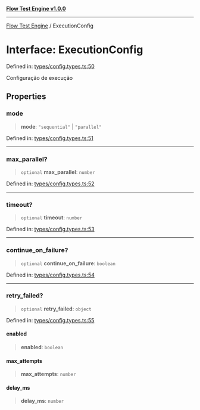 [**Flow Test Engine v1.0.0**](../README.md)

***

[Flow Test Engine](../globals.md) / ExecutionConfig

# Interface: ExecutionConfig

Defined in: [types/config.types.ts:50](https://github.com/marcuspmd/flow-test/blob/c1e02fa49ac7e6bc58b50e23ea92679f9f2bcadb/src/types/config.types.ts#L50)

Configuração de execução

## Properties

### mode

> **mode**: `"sequential"` \| `"parallel"`

Defined in: [types/config.types.ts:51](https://github.com/marcuspmd/flow-test/blob/c1e02fa49ac7e6bc58b50e23ea92679f9f2bcadb/src/types/config.types.ts#L51)

***

### max\_parallel?

> `optional` **max\_parallel**: `number`

Defined in: [types/config.types.ts:52](https://github.com/marcuspmd/flow-test/blob/c1e02fa49ac7e6bc58b50e23ea92679f9f2bcadb/src/types/config.types.ts#L52)

***

### timeout?

> `optional` **timeout**: `number`

Defined in: [types/config.types.ts:53](https://github.com/marcuspmd/flow-test/blob/c1e02fa49ac7e6bc58b50e23ea92679f9f2bcadb/src/types/config.types.ts#L53)

***

### continue\_on\_failure?

> `optional` **continue\_on\_failure**: `boolean`

Defined in: [types/config.types.ts:54](https://github.com/marcuspmd/flow-test/blob/c1e02fa49ac7e6bc58b50e23ea92679f9f2bcadb/src/types/config.types.ts#L54)

***

### retry\_failed?

> `optional` **retry\_failed**: `object`

Defined in: [types/config.types.ts:55](https://github.com/marcuspmd/flow-test/blob/c1e02fa49ac7e6bc58b50e23ea92679f9f2bcadb/src/types/config.types.ts#L55)

#### enabled

> **enabled**: `boolean`

#### max\_attempts

> **max\_attempts**: `number`

#### delay\_ms

> **delay\_ms**: `number`

